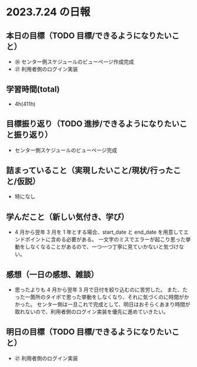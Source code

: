 # 2023.7.24 の日報

## 本日の目標（TODO 目標/できるようになりたいこと）

- ㉖ センター側スケジュールのビューページ作成完成
- ㉗ 利用者側のログイン実装

## 学習時間(total)

- 4h(411h)

## 目標振り返り（TODO 進捗/できるようになりたいこと振り返り）

- センター側スケジュールのビューページ完成

## 詰まっていること（実現したいこと/現状/行ったこと/仮説）

- 特になし

## 学んだこと（新しい気付き、学び）

- 4 月から翌年 3 月を 1 年とする場合、start_date と end_date を用意してエンドポイントに含める必要がある。
  一文字のミスでエラーが起こり思った挙動をしなくなることがあるので、一つ一つ丁寧に見ていかないと気づけない。

## 感想（一日の感想、雑談）

- 思ったよりも 4 月から翌年 3 月で日付を絞り込むのに苦労した。
  また、たった一箇所のタイポで思った挙動をしなくなり、それに気づくのに時間がかかった。
  センター側は一旦これで完成として、明日はおそらくあまり時間が取れないので、利用者側のログイン実装を優先に進めていきたい。

## 明日の目標（TODO 目標/できるようになりたいこと）

- ㉗ 利用者側のログイン実装
